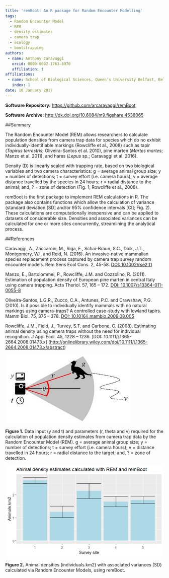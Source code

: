 ```yaml
---
title: 'remBoot: An R package for Random Encounter Modelling'
tags:
  - Random Encounter Model
  - REM
  - density estimates
  - camera trap
  - ecology
  - bootstrapping
authors:
 - name: Anthony Caravaggi
   orcid: 0000-0002-1763-8970
   affiliation: 1
affiliations:
 - name: School of Biological Sciences, Queen’s University Belfast, Belfast BT9 7BL, UK
   index: 1
date: 10 January 2017
---
```


__Software Repository:__	https://github.com/arcaravaggi/remBoot

__Software Archive:__	http://dx.doi.org/10.6084/m9.figshare.4536065

##Summary

The Random Encounter Model (REM) allows researchers to calculate population densities from camera trap data for species which do no exhibit individually-identifiable markings (Rowcliffe et al., 2008) such as tapir (_Tapirus terrestris_; Oliveira-Santos et al. 2010), pine marten (_Martes martes_; Manzo et al. 2011), and hares (_Lepus_ sp.; Caravaggi et al. 2016). 

Density (D) is linearly scaled with trapping rate, based on two biological variables and two camera characteristics: g = average animal group size; y = number of detections; t = survey effort (i.e. camera hours); v = average distance travelled by the species in 24 hours; r = radial distance to the animal; and, ? = zone of detection (Fig. 1; Rowcliffe et al., 2008). 

remBoot is the first package to implement REM calculations in R. The package also contains functions which allow the calculation of variance (standard deviation [SD] and/or 95% confidence intervals [CI]; Fig. 2). These calculations are computationally inexpensive and can be applied to datasets of considerable size. Densities and associated variances can be calculated for one or more sites concurrently, streamlining the analytical process.

##References

Caravaggi, A., Zaccaroni, M., Riga, F., Schai-Braun, S.C., Dick, J.T., Montgomery, W.I. and Reid, N. (2016). An invasive-native mammalian species replacement process captured by camera trap survey random encounter models. Rem Sens Ecol Cons. 2, 45-58. [DOI: 10.1002/rse2.11](http://onlinelibrary.wiley.com/doi/10.1002/rse2.11/abstract)

Manzo, E., Bartolommei, P., Rowcliffe, J.M. and Cozzolino, R. (2011). Estimation of population density of European pine marten in central Italy using camera trapping. Acta Theriol. 57, 165 – 172. [DOI: 10.1007/s13364-011-0055-8](http://link.springer.com/article/10.1007/s13364-011-0055-8)

Oliveira-Santos, L.G.R., Zucco, C.A., Antunes, P.C. and Crawshaw, P.G. (2010). Is it possible to individually identify mammals with no natural markings using camera-traps? A controlled case-study with lowland tapirs. Mamm Biol. 75, 375 – 378. [DOI: 10.1016/j.mambio.2009.08.005](10.1016/j.mambio.2009.08.005)

Rowcliffe, J.M., Field, J., Turvey, S.T. and Carbone, C. (2008). Estimating animal density using camera traps without the need for individual recognition. J Appl Ecol. 45, 1228 – 1236. [DOI: 10.1111/j.1365-2664.2008.01473.x] (http://onlinelibrary.wiley.com/doi/10.1111/j.1365-2664.2008.01473.x/abstract)



![REM diagram](REM_diagram.jpg)

__Figure 1.__ Data input (y and t) and parameters (r, theta and v) required for the calculation of population density estimates from camera trap data by the Random Encounter Model (REM). g = average animal group size; y = number of detections; t = survey effort (i.e. camera hours); v = distance travelled in 24 hours; r = radial distance to the target; and, ? = zone of detection.

![Density plot](density_plot.png)

__Figure 2.__ Animal densities (individuals.km2) with associated variances (SD) calculated via Random Encounter Models, using remBoot.
